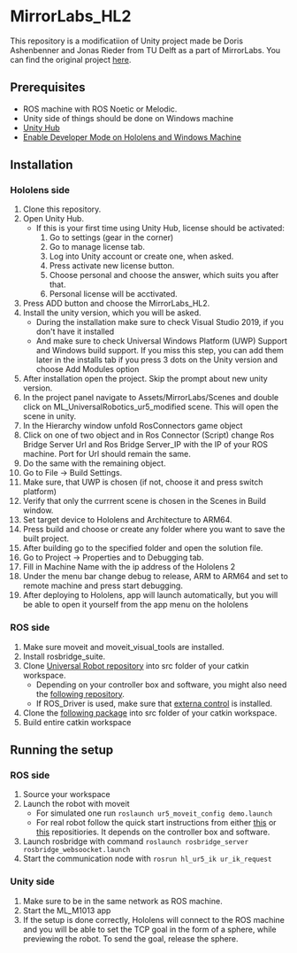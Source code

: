 # MirrorLabs_HL2

This repository is a modificatiion of Unity project made be Doris Ashenbenner and Jonas Rieder from TU Delft as a part of MirrorLabs. You can find the original project [here](https://data.4tu.nl/articles/software/Framework_for_the_publication_MirrorLabs_creating_similar_learning_environments_for_students_all_over_Europe_for_human-robot_coproduction/14186807).

## Prerequisites

- ROS machine with ROS Noetic or Melodic.
- Unity side of things should be done on Windows machine
- [Unity Hub](https://unity3d.com/get-unity/download)
- [Enable Developer Mode on Hololens and Windows Machine](https://docs.microsoft.com/en-us/windows/mixed-reality/develop/advanced-concepts/using-visual-studio?tabs=hl2)

## Installation

### Hololens side

1. Clone this repository.
2. Open Unity Hub.
    - If this is your first time using Unity Hub, license should be activated:
        1. Go to settings (gear in the corner)
        2. Go to manage license tab.
        3. Log into Unity account or create one, when asked.
        4. Press activate new license button.
        5. Choose personal and choose the answer, which suits you after that.
        6. Personal license will be acctivated.
3. Press ADD button and choose the MirrorLabs_HL2.
4. Install the unity version, which you will be asked.
    - During the installation make sure to check Visual Studio 2019, if you don't have it installed
    - And make sure to check Universal Windows Platform (UWP) Support and Windows build support. If you miss this step, you can add them later in the installs tab if you press 3 dots on the Unity version and choose Add Modules option
5. After installation open the project. Skip the prompt about new unity version.
6. In the project panel navigate to Assets/MirrorLabs/Scenes and double click on ML_UniversalRobotics_ur5_modified scene. This will open the scene in unity.
7. In the Hierarchy window unfold RosConnectors game object
8. Click on one of two object and in Ros Connector (Script) change Ros Bridge Server Url and Ros Bridge Server_IP with the IP of your ROS machine. Port for Url should remain the same.
9. Do the same with the remaining object.
10. Go to File -> Build Settings.
11. Make sure, that UWP is chosen (if not, choose it and press switch platform)
12. Verify that only the currrent scene is chosen in the Scenes in Build window.
13. Set target device to Hololens and Architecture to ARM64.
14. Press build and choose or create any folder where you want to save the built project.
15. After building go to the specified folder and open the solution file.
16. Go to Project -> Properties and to Debugging tab.
17. Fill in Machine Name with the ip address of the Hololens 2
18. Under the menu bar change debug to release, ARM to ARM64 and set to remote machine and press start debugging.
19. After deploying to Hololens, app will launch automatically, but you will be able to open it yourself from the app menu on the hololens

### ROS side

1. Make sure moveit and moveit_visual_tools are installed.
2. Install rosbridge_suite.
3. Clone [Universal Robot repository](https://github.com/ros-industrial/universal_robot) into src folder of your catkin workspace.
    - Depending on your controller box and software, you might also need the [following repository](https://github.com/UniversalRobots/Universal_Robots_ROS_Driver).
    - If ROS_Driver is used, make sure that [externa control](https://github.com/UniversalRobots/Universal_Robots_ROS_Driver/blob/master/ur_robot_driver/doc/install_urcap_cb3.md) is installed.
4. Clone the [following package](https://github.com/ut-ims-robotics/hl_ur5_ik) into src folder of your catkin workspace.
5. Build entire catkin workspace

## Running the setup

### ROS side

1. Source your workspace
2. Launch the robot with moveit
    - For simulated one run `roslaunch ur5_moveit_config demo.launch`
    - For real robot follow the quick start instructions from either [this](https://github.com/ros-industrial/universal_robot) or [this](https://github.com/UniversalRobots/Universal_Robots_ROS_Driver) repositiories. It depends on the controller box and software.
3. Launch rosbridge with command `roslaunch rosbridge_server rosbridge_websoocket.launch`
4. Start the communication node with `rosrun hl_ur5_ik ur_ik_request`

### Unity side

1. Make sure to be in the same network as ROS machine.
2. Start the ML_M1013 app
3. If the setup is done correctly,  Hololens will connect to the ROS machine and you will be able to set the TCP goal in the form of a sphere, while previewing the robot. To send the goal, release the sphere.
